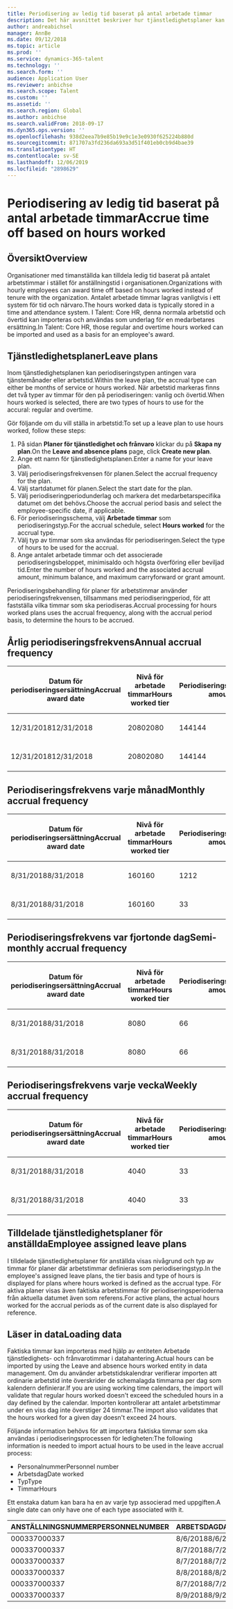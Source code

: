```yaml
---
title: Periodisering av ledig tid baserat på antal arbetade timmar
description: Det här avsnittet beskriver hur tjänstledighetsplaner kan konfigureras för att periodisera ledig tid baserat på timmar.
author: andreabichsel
manager: AnnBe
ms.date: 09/12/2018
ms.topic: article
ms.prod: ''
ms.service: dynamics-365-talent
ms.technology: ''
ms.search.form: ''
audience: Application User
ms.reviewer: anbichse
ms.search.scope: Talent
ms.custom: ''
ms.assetid: ''
ms.search.region: Global
ms.author: anbichse
ms.search.validFrom: 2018-09-17
ms.dyn365.ops.version: ''
ms.openlocfilehash: 938d2eea7b9e85b19e9c1e3e0930f625224b880d
ms.sourcegitcommit: 871707a3fd236da693a3d51f401eb0cb9d4bae39
ms.translationtype: HT
ms.contentlocale: sv-SE
ms.lasthandoff: 12/06/2019
ms.locfileid: "2898629"
---
```

# <a name="accrue-time-off-based-on-hours-worked"></a><span data-ttu-id="f9f5e-103">Periodisering av ledig tid baserat på antal arbetade timmar</span><span class="sxs-lookup"><span data-stu-id="f9f5e-103">Accrue time off based on hours worked</span></span>

## <a name="overview"></a><span data-ttu-id="f9f5e-104">Översikt</span><span class="sxs-lookup"><span data-stu-id="f9f5e-104">Overview</span></span>

<span data-ttu-id="f9f5e-105">Organisationer med timanställda kan tilldela ledig tid baserat på antalet arbetstimmar i stället för anställningstid i organisationen.</span><span class="sxs-lookup"><span data-stu-id="f9f5e-105">Organizations with hourly employees can award time off based on hours worked instead of tenure with the organization.</span></span> <span data-ttu-id="f9f5e-106">Antalet arbetade timmar lagras vanligtvis i ett system för tid och närvaro.</span><span class="sxs-lookup"><span data-stu-id="f9f5e-106">The hours worked data is typically stored in a time and attendance system.</span></span> <span data-ttu-id="f9f5e-107">I Talent: Core HR, denna normala arbetstid och övertid kan importeras och användas som underlag för en medarbetares ersättning.</span><span class="sxs-lookup"><span data-stu-id="f9f5e-107">In Talent: Core HR, those regular and overtime hours worked can be imported and used as a basis for an employee's award.</span></span>

## <a name="leave-plans"></a><span data-ttu-id="f9f5e-108">Tjänstledighetsplaner</span><span class="sxs-lookup"><span data-stu-id="f9f5e-108">Leave plans</span></span>

<span data-ttu-id="f9f5e-109">Inom tjänstledighetsplanen kan periodiseringstypen antingen vara tjänstemånader eller arbetstid.</span><span class="sxs-lookup"><span data-stu-id="f9f5e-109">Within the leave plan, the accrual type can either be months of service or hours worked.</span></span> <span data-ttu-id="f9f5e-110">När arbetstid markeras finns det två typer av timmar för den på periodiseringen: vanlig och övertid.</span><span class="sxs-lookup"><span data-stu-id="f9f5e-110">When hours worked is selected, there are two types of hours to use for the accural: regular and overtime.</span></span>

<span data-ttu-id="f9f5e-111">Gör följande om du vill ställa in arbetstid:</span><span class="sxs-lookup"><span data-stu-id="f9f5e-111">To set up a leave plan to use hours worked, follow these steps:</span></span>

1. <span data-ttu-id="f9f5e-112">På sidan **Planer för tjänstledighet och frånvaro** klickar du på **Skapa ny plan**.</span><span class="sxs-lookup"><span data-stu-id="f9f5e-112">On the **Leave and absence plans** page, click **Create new plan**.</span></span>
2. <span data-ttu-id="f9f5e-113">Ange ett namn för tjänstledighetsplanen.</span><span class="sxs-lookup"><span data-stu-id="f9f5e-113">Enter a name for your leave plan.</span></span>
3. <span data-ttu-id="f9f5e-114">Välj periodiseringsfrekvensen för planen.</span><span class="sxs-lookup"><span data-stu-id="f9f5e-114">Select the accrual frequency for the plan.</span></span>
5. <span data-ttu-id="f9f5e-115">Välj startdatumet för planen.</span><span class="sxs-lookup"><span data-stu-id="f9f5e-115">Select the start date for the plan.</span></span>
6. <span data-ttu-id="f9f5e-116">Välj periodiseringperiodunderlag och markera det medarbetarspecifika datumet om det behövs.</span><span class="sxs-lookup"><span data-stu-id="f9f5e-116">Choose the accrual period basis and select the employee-specific date, if applicable.</span></span>
7. <span data-ttu-id="f9f5e-117">För periodiseringsschema, välj **Arbetade timmar** som periodiseringstyp.</span><span class="sxs-lookup"><span data-stu-id="f9f5e-117">For the accrual schedule, select **Hours worked** for the accrual type.</span></span>
8. <span data-ttu-id="f9f5e-118">Välj typ av timmar som ska användas för periodiseringen.</span><span class="sxs-lookup"><span data-stu-id="f9f5e-118">Select the type of hours to be used for the accrual.</span></span>
9. <span data-ttu-id="f9f5e-119">Ange antalet arbetade timmar och det associerade periodiseringsbeloppet, minimisaldo och högsta överföring eller beviljad tid.</span><span class="sxs-lookup"><span data-stu-id="f9f5e-119">Enter the number of hours worked and the associated accrual amount, minimum balance, and maximum carryforward or grant amount.</span></span>

<span data-ttu-id="f9f5e-120">Periodiseringsbehandling för planer för arbetstimmar använder periodiseringsfrekvensen, tillsammans med periodiseringperiod, för att fastställa vilka timmar som ska periodiseras.</span><span class="sxs-lookup"><span data-stu-id="f9f5e-120">Accrual processing for hours worked plans uses the accrual frequency, along with the accrual period basis, to determine the hours to be accrued.</span></span>

## <a name="annual-accrual-frequency"></a><span data-ttu-id="f9f5e-121">Årlig periodiseringsfrekvens</span><span class="sxs-lookup"><span data-stu-id="f9f5e-121">Annual accrual frequency</span></span>

| <span data-ttu-id="f9f5e-122">Datum för periodiseringsersättning</span><span class="sxs-lookup"><span data-stu-id="f9f5e-122">Accrual award date</span></span>    | <span data-ttu-id="f9f5e-123">Nivå för arbetade timmar</span><span class="sxs-lookup"><span data-stu-id="f9f5e-123">Hours worked tier</span></span>    | <span data-ttu-id="f9f5e-124">Periodiseringstid</span><span class="sxs-lookup"><span data-stu-id="f9f5e-124">Accrual amount</span></span>        | <span data-ttu-id="f9f5e-125">Datum antal arbetstimmar</span><span class="sxs-lookup"><span data-stu-id="f9f5e-125">Hours worked dates</span></span>   | <span data-ttu-id="f9f5e-126">Faktiska arbetade timmar</span><span class="sxs-lookup"><span data-stu-id="f9f5e-126">Hours worked actuals</span></span>| <span data-ttu-id="f9f5e-127">Belöning</span><span class="sxs-lookup"><span data-stu-id="f9f5e-127">Award</span></span>               |
| --------------------- | -------------------- | --------------------- | -------------------- |-------------------- |-------------------- |
| <span data-ttu-id="f9f5e-128">12/31/2018</span><span class="sxs-lookup"><span data-stu-id="f9f5e-128">12/31/2018</span></span>            | <span data-ttu-id="f9f5e-129">2080</span><span class="sxs-lookup"><span data-stu-id="f9f5e-129">2080</span></span>                 | <span data-ttu-id="f9f5e-130">144</span><span class="sxs-lookup"><span data-stu-id="f9f5e-130">144</span></span>                   | <span data-ttu-id="f9f5e-131">1/1/2018-12/31/2018</span><span class="sxs-lookup"><span data-stu-id="f9f5e-131">1/1/2018-12/31/2018</span></span>  | <span data-ttu-id="f9f5e-132">2085</span><span class="sxs-lookup"><span data-stu-id="f9f5e-132">2085</span></span>                | <span data-ttu-id="f9f5e-133">144</span><span class="sxs-lookup"><span data-stu-id="f9f5e-133">144</span></span>                 |        
| <span data-ttu-id="f9f5e-134">12/31/2018</span><span class="sxs-lookup"><span data-stu-id="f9f5e-134">12/31/2018</span></span>            | <span data-ttu-id="f9f5e-135">2080</span><span class="sxs-lookup"><span data-stu-id="f9f5e-135">2080</span></span>                 | <span data-ttu-id="f9f5e-136">144</span><span class="sxs-lookup"><span data-stu-id="f9f5e-136">144</span></span>                   | <span data-ttu-id="f9f5e-137">1/1/2018-12/31/2018</span><span class="sxs-lookup"><span data-stu-id="f9f5e-137">1/1/2018-12/31/2018</span></span>  | <span data-ttu-id="f9f5e-138">2000</span><span class="sxs-lookup"><span data-stu-id="f9f5e-138">2000</span></span>                | <span data-ttu-id="f9f5e-139">0</span><span class="sxs-lookup"><span data-stu-id="f9f5e-139">0</span></span>                 |


## <a name="monthly-accrual-frequency"></a><span data-ttu-id="f9f5e-140">Periodiseringsfrekvens varje månad</span><span class="sxs-lookup"><span data-stu-id="f9f5e-140">Monthly accrual frequency</span></span>

| <span data-ttu-id="f9f5e-141">Datum för periodiseringsersättning</span><span class="sxs-lookup"><span data-stu-id="f9f5e-141">Accrual award date</span></span>    | <span data-ttu-id="f9f5e-142">Nivå för arbetade timmar</span><span class="sxs-lookup"><span data-stu-id="f9f5e-142">Hours worked tier</span></span>    | <span data-ttu-id="f9f5e-143">Periodiseringstid</span><span class="sxs-lookup"><span data-stu-id="f9f5e-143">Accrual amount</span></span>        | <span data-ttu-id="f9f5e-144">Datum antal arbetstimmar</span><span class="sxs-lookup"><span data-stu-id="f9f5e-144">Hours worked dates</span></span>   | <span data-ttu-id="f9f5e-145">Faktiska arbetade timmar</span><span class="sxs-lookup"><span data-stu-id="f9f5e-145">Hours worked actuals</span></span>| <span data-ttu-id="f9f5e-146">Belöning</span><span class="sxs-lookup"><span data-stu-id="f9f5e-146">Award</span></span>               |
| --------------------- | -------------------- | --------------------- | -------------------- |-------------------- |-------------------- |
| <span data-ttu-id="f9f5e-147">8/31/2018</span><span class="sxs-lookup"><span data-stu-id="f9f5e-147">8/31/2018</span></span>             | <span data-ttu-id="f9f5e-148">160</span><span class="sxs-lookup"><span data-stu-id="f9f5e-148">160</span></span>                  | <span data-ttu-id="f9f5e-149">12</span><span class="sxs-lookup"><span data-stu-id="f9f5e-149">12</span></span>                    | <span data-ttu-id="f9f5e-150">8/1/2018-8/31/2018</span><span class="sxs-lookup"><span data-stu-id="f9f5e-150">8/1/2018-8/31/2018</span></span>   | <span data-ttu-id="f9f5e-151">184</span><span class="sxs-lookup"><span data-stu-id="f9f5e-151">184</span></span>                 | <span data-ttu-id="f9f5e-152">12</span><span class="sxs-lookup"><span data-stu-id="f9f5e-152">12</span></span>                  |        
| <span data-ttu-id="f9f5e-153">8/31/2018</span><span class="sxs-lookup"><span data-stu-id="f9f5e-153">8/31/2018</span></span>             | <span data-ttu-id="f9f5e-154">160</span><span class="sxs-lookup"><span data-stu-id="f9f5e-154">160</span></span>                  | <span data-ttu-id="f9f5e-155">3</span><span class="sxs-lookup"><span data-stu-id="f9f5e-155">3</span></span>                     | <span data-ttu-id="f9f5e-156">8/1/2018-8/31/2018</span><span class="sxs-lookup"><span data-stu-id="f9f5e-156">8/1/2018-8/31/2018</span></span>   | <span data-ttu-id="f9f5e-157">184</span><span class="sxs-lookup"><span data-stu-id="f9f5e-157">184</span></span>                 | <span data-ttu-id="f9f5e-158">3</span><span class="sxs-lookup"><span data-stu-id="f9f5e-158">3</span></span>                   |

## <a name="semi-monthly-accrual-frequency"></a><span data-ttu-id="f9f5e-159">Periodiseringsfrekvens var fjortonde dag</span><span class="sxs-lookup"><span data-stu-id="f9f5e-159">Semi-monthly accrual frequency</span></span>

| <span data-ttu-id="f9f5e-160">Datum för periodiseringsersättning</span><span class="sxs-lookup"><span data-stu-id="f9f5e-160">Accrual award date</span></span>    | <span data-ttu-id="f9f5e-161">Nivå för arbetade timmar</span><span class="sxs-lookup"><span data-stu-id="f9f5e-161">Hours worked tier</span></span>    | <span data-ttu-id="f9f5e-162">Periodiseringstid</span><span class="sxs-lookup"><span data-stu-id="f9f5e-162">Accrual amount</span></span>        | <span data-ttu-id="f9f5e-163">Datum antal arbetstimmar</span><span class="sxs-lookup"><span data-stu-id="f9f5e-163">Hours worked dates</span></span>   | <span data-ttu-id="f9f5e-164">Faktiska arbetade timmar</span><span class="sxs-lookup"><span data-stu-id="f9f5e-164">Hours worked actuals</span></span>| <span data-ttu-id="f9f5e-165">Belöning</span><span class="sxs-lookup"><span data-stu-id="f9f5e-165">Award</span></span>               |
| --------------------- | -------------------- | --------------------- | -------------------- |-------------------- |-------------------- |
| <span data-ttu-id="f9f5e-166">8/31/2018</span><span class="sxs-lookup"><span data-stu-id="f9f5e-166">8/31/2018</span></span>             | <span data-ttu-id="f9f5e-167">80</span><span class="sxs-lookup"><span data-stu-id="f9f5e-167">80</span></span>                   | <span data-ttu-id="f9f5e-168">6</span><span class="sxs-lookup"><span data-stu-id="f9f5e-168">6</span></span>                     | <span data-ttu-id="f9f5e-169">8/16/2018-8/31/2018</span><span class="sxs-lookup"><span data-stu-id="f9f5e-169">8/16/2018-8/31/2018</span></span>  | <span data-ttu-id="f9f5e-170">81</span><span class="sxs-lookup"><span data-stu-id="f9f5e-170">81</span></span>                  | <span data-ttu-id="f9f5e-171">6</span><span class="sxs-lookup"><span data-stu-id="f9f5e-171">6</span></span>                  |        
| <span data-ttu-id="f9f5e-172">8/31/2018</span><span class="sxs-lookup"><span data-stu-id="f9f5e-172">8/31/2018</span></span>             | <span data-ttu-id="f9f5e-173">80</span><span class="sxs-lookup"><span data-stu-id="f9f5e-173">80</span></span>                   | <span data-ttu-id="f9f5e-174">6</span><span class="sxs-lookup"><span data-stu-id="f9f5e-174">6</span></span>                     | <span data-ttu-id="f9f5e-175">8/16/2018-8/31/2018</span><span class="sxs-lookup"><span data-stu-id="f9f5e-175">8/16/2018-8/31/2018</span></span>  | <span data-ttu-id="f9f5e-176">75</span><span class="sxs-lookup"><span data-stu-id="f9f5e-176">75</span></span>                  | <span data-ttu-id="f9f5e-177">0</span><span class="sxs-lookup"><span data-stu-id="f9f5e-177">0</span></span>                   |

## <a name="weekly-accrual-frequency"></a><span data-ttu-id="f9f5e-178">Periodiseringsfrekvens varje vecka</span><span class="sxs-lookup"><span data-stu-id="f9f5e-178">Weekly accrual frequency</span></span>

| <span data-ttu-id="f9f5e-179">Datum för periodiseringsersättning</span><span class="sxs-lookup"><span data-stu-id="f9f5e-179">Accrual award date</span></span>    | <span data-ttu-id="f9f5e-180">Nivå för arbetade timmar</span><span class="sxs-lookup"><span data-stu-id="f9f5e-180">Hours worked tier</span></span>    | <span data-ttu-id="f9f5e-181">Periodiseringstid</span><span class="sxs-lookup"><span data-stu-id="f9f5e-181">Accrual amount</span></span>        | <span data-ttu-id="f9f5e-182">Datum antal arbetstimmar</span><span class="sxs-lookup"><span data-stu-id="f9f5e-182">Hours worked dates</span></span>   | <span data-ttu-id="f9f5e-183">Faktiska arbetade timmar</span><span class="sxs-lookup"><span data-stu-id="f9f5e-183">Hours worked actuals</span></span>| <span data-ttu-id="f9f5e-184">Belöning</span><span class="sxs-lookup"><span data-stu-id="f9f5e-184">Award</span></span>               |
| --------------------- | -------------------- | --------------------- | -------------------- |-------------------- |-------------------- |
| <span data-ttu-id="f9f5e-185">8/31/2018</span><span class="sxs-lookup"><span data-stu-id="f9f5e-185">8/31/2018</span></span>             | <span data-ttu-id="f9f5e-186">40</span><span class="sxs-lookup"><span data-stu-id="f9f5e-186">40</span></span>                   | <span data-ttu-id="f9f5e-187">3</span><span class="sxs-lookup"><span data-stu-id="f9f5e-187">3</span></span>                     | <span data-ttu-id="f9f5e-188">8/27/2018-8/31/2018</span><span class="sxs-lookup"><span data-stu-id="f9f5e-188">8/27/2018-8/31/2018</span></span>  | <span data-ttu-id="f9f5e-189">42</span><span class="sxs-lookup"><span data-stu-id="f9f5e-189">42</span></span>                  | <span data-ttu-id="f9f5e-190">3</span><span class="sxs-lookup"><span data-stu-id="f9f5e-190">3</span></span>                  |        
| <span data-ttu-id="f9f5e-191">8/31/2018</span><span class="sxs-lookup"><span data-stu-id="f9f5e-191">8/31/2018</span></span>             | <span data-ttu-id="f9f5e-192">40</span><span class="sxs-lookup"><span data-stu-id="f9f5e-192">40</span></span>                   | <span data-ttu-id="f9f5e-193">3</span><span class="sxs-lookup"><span data-stu-id="f9f5e-193">3</span></span>                     | <span data-ttu-id="f9f5e-194">8/27/2018-8/31/2018</span><span class="sxs-lookup"><span data-stu-id="f9f5e-194">8/27/2018-8/31/2018</span></span>  | <span data-ttu-id="f9f5e-195">35</span><span class="sxs-lookup"><span data-stu-id="f9f5e-195">35</span></span>                  | <span data-ttu-id="f9f5e-196">0</span><span class="sxs-lookup"><span data-stu-id="f9f5e-196">0</span></span>                   |

## <a name="employee-assigned-leave-plans"></a><span data-ttu-id="f9f5e-197">Tilldelade tjänstledighetsplaner för anställda</span><span class="sxs-lookup"><span data-stu-id="f9f5e-197">Employee assigned leave plans</span></span>

<span data-ttu-id="f9f5e-198">I tilldelade tjänstledighetsplaner för anställda visas nivågrund och typ av timmar för planer där arbetstimmar definieras som periodiseringstyp.</span><span class="sxs-lookup"><span data-stu-id="f9f5e-198">In the employee's assigned leave plans, the tier basis and type of hours is displayed for plans where hours worked is defined as the accrual type.</span></span> <span data-ttu-id="f9f5e-199">För aktiva planer visas även faktiska arbetstimmar för periodiseringsperioderna från aktuella datumet även som referens.</span><span class="sxs-lookup"><span data-stu-id="f9f5e-199">For active plans, the actual hours worked for the accrual periods as of the current date is also displayed for reference.</span></span> 

## <a name="loading-data"></a><span data-ttu-id="f9f5e-200">Läser in data</span><span class="sxs-lookup"><span data-stu-id="f9f5e-200">Loading data</span></span>

<span data-ttu-id="f9f5e-201">Faktiska timmar kan importeras med hjälp av entiteten Arbetade tjänstledighets- och frånvarotimmar i datahantering.</span><span class="sxs-lookup"><span data-stu-id="f9f5e-201">Actual hours can be imported by using the Leave and absence hours worked entity in data management.</span></span> <span data-ttu-id="f9f5e-202">Om du använder arbetstidskalendrar verifierar importen att ordinarie arbetstid inte överskrider de schemalagda timmarna per dag som kalendern definierar.</span><span class="sxs-lookup"><span data-stu-id="f9f5e-202">If you are using working time calendars, the import will validate that regular hours worked doesn't exceed the scheduled hours in a day defined by the calendar.</span></span> <span data-ttu-id="f9f5e-203">Importen kontrollerar att antalet arbetstimmar under en viss dag inte överstiger 24 timmar.</span><span class="sxs-lookup"><span data-stu-id="f9f5e-203">The import also validates that the hours worked for a given day doesn't exceed 24 hours.</span></span> 

<span data-ttu-id="f9f5e-204">Följande information behövs för att importera faktiska timmar som ska användas i periodiseringsprocessen för ledigheten:</span><span class="sxs-lookup"><span data-stu-id="f9f5e-204">The following information is needed to import actual hours to be used in the leave accrual process:</span></span>

+ <span data-ttu-id="f9f5e-205">Personalnummer</span><span class="sxs-lookup"><span data-stu-id="f9f5e-205">Personnel number</span></span> 
+ <span data-ttu-id="f9f5e-206">Arbetsdag</span><span class="sxs-lookup"><span data-stu-id="f9f5e-206">Date worked</span></span>
+ <span data-ttu-id="f9f5e-207">Typ</span><span class="sxs-lookup"><span data-stu-id="f9f5e-207">Type</span></span>
+ <span data-ttu-id="f9f5e-208">Timmar</span><span class="sxs-lookup"><span data-stu-id="f9f5e-208">Hours</span></span>

<span data-ttu-id="f9f5e-209">Ett enstaka datum kan bara ha en av varje typ associerad med uppgiften.</span><span class="sxs-lookup"><span data-stu-id="f9f5e-209">A single date can only have one of each type associated with it.</span></span>

| <span data-ttu-id="f9f5e-210">ANSTÄLLNINGSNUMMER</span><span class="sxs-lookup"><span data-stu-id="f9f5e-210">PERSONNELNUMBER</span></span>       | <span data-ttu-id="f9f5e-211">ARBETSDAG</span><span class="sxs-lookup"><span data-stu-id="f9f5e-211">DATEWORKED</span></span>           | <span data-ttu-id="f9f5e-212">TYP</span><span class="sxs-lookup"><span data-stu-id="f9f5e-212">TYPE</span></span>                  | <span data-ttu-id="f9f5e-213">TIMMAR</span><span class="sxs-lookup"><span data-stu-id="f9f5e-213">HOURS</span></span>                |
| --------------------- | -------------------- | --------------------- | -------------------- |
| <span data-ttu-id="f9f5e-214">000337</span><span class="sxs-lookup"><span data-stu-id="f9f5e-214">000337</span></span>                | <span data-ttu-id="f9f5e-215">8/6/2018</span><span class="sxs-lookup"><span data-stu-id="f9f5e-215">8/6/2018</span></span>             | <span data-ttu-id="f9f5e-216">Vanligt</span><span class="sxs-lookup"><span data-stu-id="f9f5e-216">Regular</span></span>               | <span data-ttu-id="f9f5e-217">8</span><span class="sxs-lookup"><span data-stu-id="f9f5e-217">8</span></span>                    |       
| <span data-ttu-id="f9f5e-218">000337</span><span class="sxs-lookup"><span data-stu-id="f9f5e-218">000337</span></span>                | <span data-ttu-id="f9f5e-219">8/7/2018</span><span class="sxs-lookup"><span data-stu-id="f9f5e-219">8/7/2018</span></span>             | <span data-ttu-id="f9f5e-220">Vanligt</span><span class="sxs-lookup"><span data-stu-id="f9f5e-220">Regular</span></span>               | <span data-ttu-id="f9f5e-221">8</span><span class="sxs-lookup"><span data-stu-id="f9f5e-221">8</span></span>                    |
| <span data-ttu-id="f9f5e-222">000337</span><span class="sxs-lookup"><span data-stu-id="f9f5e-222">000337</span></span>                | <span data-ttu-id="f9f5e-223">8/7/2018</span><span class="sxs-lookup"><span data-stu-id="f9f5e-223">8/7/2018</span></span>             | <span data-ttu-id="f9f5e-224">Övertid</span><span class="sxs-lookup"><span data-stu-id="f9f5e-224">Overtime</span></span>              | <span data-ttu-id="f9f5e-225">3</span><span class="sxs-lookup"><span data-stu-id="f9f5e-225">3</span></span>                    |
| <span data-ttu-id="f9f5e-226">000337</span><span class="sxs-lookup"><span data-stu-id="f9f5e-226">000337</span></span>                | <span data-ttu-id="f9f5e-227">8/8/2018</span><span class="sxs-lookup"><span data-stu-id="f9f5e-227">8/8/2018</span></span>             | <span data-ttu-id="f9f5e-228">Vanligt</span><span class="sxs-lookup"><span data-stu-id="f9f5e-228">Regular</span></span>               | <span data-ttu-id="f9f5e-229">8</span><span class="sxs-lookup"><span data-stu-id="f9f5e-229">8</span></span>                    |
| <span data-ttu-id="f9f5e-230">000337</span><span class="sxs-lookup"><span data-stu-id="f9f5e-230">000337</span></span>                | <span data-ttu-id="f9f5e-231">8/7/2018</span><span class="sxs-lookup"><span data-stu-id="f9f5e-231">8/7/2018</span></span>             | <span data-ttu-id="f9f5e-232">Vanligt</span><span class="sxs-lookup"><span data-stu-id="f9f5e-232">Regular</span></span>               | <span data-ttu-id="f9f5e-233">8</span><span class="sxs-lookup"><span data-stu-id="f9f5e-233">8</span></span>                    |
| <span data-ttu-id="f9f5e-234">000337</span><span class="sxs-lookup"><span data-stu-id="f9f5e-234">000337</span></span>                | <span data-ttu-id="f9f5e-235">8/9/2018</span><span class="sxs-lookup"><span data-stu-id="f9f5e-235">8/9/2018</span></span>             | <span data-ttu-id="f9f5e-236">Vanligt</span><span class="sxs-lookup"><span data-stu-id="f9f5e-236">Regular</span></span>               | <span data-ttu-id="f9f5e-237">8</span><span class="sxs-lookup"><span data-stu-id="f9f5e-237">8</span></span>                    |
